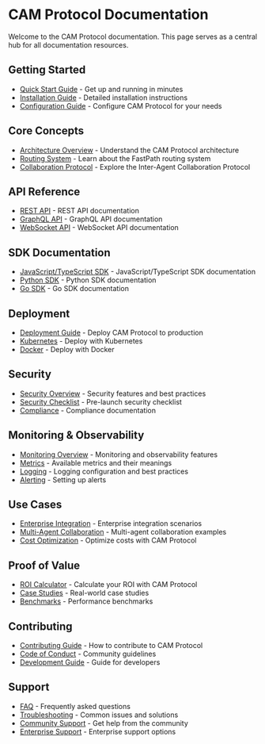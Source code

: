 # CAM Protocol Documentation

Welcome to the CAM Protocol documentation. This page serves as a central hub for all documentation resources.

## Getting Started

- [Quick Start Guide](./quickstart/README.md) - Get up and running in minutes
- [Installation Guide](./installation/README.md) - Detailed installation instructions
- [Configuration Guide](./configuration/README.md) - Configure CAM Protocol for your needs

## Core Concepts

- [Architecture Overview](./architecture/README.md) - Understand the CAM Protocol architecture
- [Routing System](./routing/README.md) - Learn about the FastPath routing system
- [Collaboration Protocol](./collaboration/README.md) - Explore the Inter-Agent Collaboration Protocol

## API Reference

- [REST API](./api/README.md) - REST API documentation
- [GraphQL API](./api/graphql.md) - GraphQL API documentation
- [WebSocket API](./api/websocket.md) - WebSocket API documentation

## SDK Documentation

- [JavaScript/TypeScript SDK](../sdk/js/README.md) - JavaScript/TypeScript SDK documentation
- [Python SDK](../sdk/python/README.md) - Python SDK documentation
- [Go SDK](../sdk/go/README.md) - Go SDK documentation

## Deployment

- [Deployment Guide](./deployment/DEPLOYMENT_GUIDE.md) - Deploy CAM Protocol to production
- [Kubernetes](./deployment/kubernetes.md) - Deploy with Kubernetes
- [Docker](./deployment/docker.md) - Deploy with Docker

## Security

- [Security Overview](./security/README.md) - Security features and best practices
- [Security Checklist](./security/SECURITY_CHECKLIST.md) - Pre-launch security checklist
- [Compliance](./legal/COMPLIANCE_CHECKLIST.md) - Compliance documentation

## Monitoring & Observability

- [Monitoring Overview](./monitoring/README.md) - Monitoring and observability features
- [Metrics](./monitoring/metrics.md) - Available metrics and their meanings
- [Logging](./monitoring/logging.md) - Logging configuration and best practices
- [Alerting](./monitoring/alerting.md) - Setting up alerts

## Use Cases

- [Enterprise Integration](./use-cases/enterprise.md) - Enterprise integration scenarios
- [Multi-Agent Collaboration](./use-cases/collaboration.md) - Multi-agent collaboration examples
- [Cost Optimization](./use-cases/cost-optimization.md) - Optimize costs with CAM Protocol

## Proof of Value

- [ROI Calculator](./roi/calculator.md) - Calculate your ROI with CAM Protocol
- [Case Studies](./roi/case-studies.md) - Real-world case studies
- [Benchmarks](./roi/benchmarks.md) - Performance benchmarks

## Contributing

- [Contributing Guide](../CONTRIBUTING.md) - How to contribute to CAM Protocol
- [Code of Conduct](../CODE_OF_CONDUCT.md) - Community guidelines
- [Development Guide](./development/README.md) - Guide for developers

## Support

- [FAQ](./support/faq.md) - Frequently asked questions
- [Troubleshooting](./support/troubleshooting.md) - Common issues and solutions
- [Community Support](./support/community.md) - Get help from the community
- [Enterprise Support](./support/enterprise.md) - Enterprise support options
